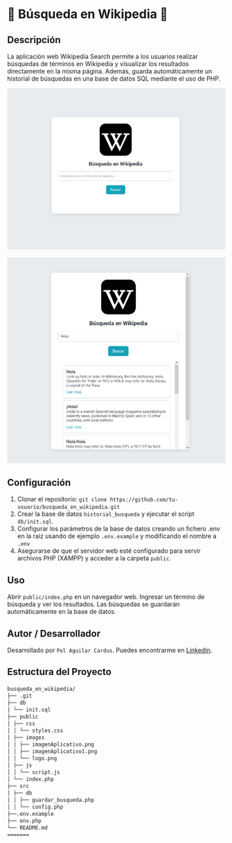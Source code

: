 # 📖 Búsqueda en Wikipedia 📖

## Descripción

La aplicación web Wikipedia Search permite a los usuarios realizar búsquedas de términos en Wikipedia y visualizar los resultados directamente en la misma página. Además, guarda automáticamente un historial de búsquedas en una base de datos SQL mediante el uso de PHP.


![Captura de pantalla](public/images/imagenAplicativo.png)

![Captura de pantalla](public/images/imagenAplicativo1.png)


## Configuración

1. Clonar el repositorio: `git clone https://github.com/tu-usuario/busqueda_en_wikipedia.git`
2. Crear la base de datos `historial_busqueda` y ejecutar el script `db/init.sql`.
3. Configurar los parámetros de la base de datos creando un fichero .env en la raiz usando de ejemplo `.env.example` y modificando el nombre a `.env`
4. Asegurarse de que el servidor web esté configurado para servir archivos PHP (XAMPP) y acceder a la carpeta `public`.

## Uso

Abrir `public/index.php` en un navegador web. Ingresar un término de búsqueda y ver los resultados. Las búsquedas se guardarán automáticamente en la base de datos.

## Autor / Desarrollador

Desarrollado por `Pol Aguilar Cardus`. Puedes encontrarme en [LinkedIn](https://www.linkedin.com/in/pol-aguilar-cardús-2930388b).

## Estructura del Proyecto

```plaintext
busqueda_en_wikipedia/
├── .git
├── db
│ └── init.sql
├── public
│ ├── css
│ │ └── styles.css
│ ├── images
│ │ ├── imagenAplicativo.png
│ │ ├── imagenAplicativo1.png
│ │ └── logo.png
│ ├── js
│ │ └── script.js
│ └── index.php
├── src
│ ├── db
│ │ ├── guardar_busqueda.php
│ │ └── config.php
├──.env.example
├── env.php
└── README.md
=======
